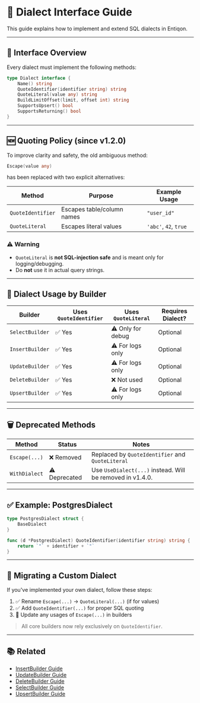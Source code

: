 
# 🧭 Dialect Interface Guide

This guide explains how to implement and extend SQL dialects in Entiqon.

---

## 🔁 Interface Overview

Every dialect must implement the following methods:

```go
type Dialect interface {
    Name() string
    QuoteIdentifier(identifier string) string
    QuoteLiteral(value any) string
    BuildLimitOffset(limit, offset int) string
    SupportsUpsert() bool
    SupportsReturning() bool
}
```

---

## 🆕 Quoting Policy (since v1.2.0)

To improve clarity and safety, the old ambiguous method:

```go
Escape(value any)
```

has been replaced with two explicit alternatives:

| Method             | Purpose                      | Example Usage                     |
|--------------------|------------------------------|-----------------------------------|
| `QuoteIdentifier`  | Escapes table/column names   | `"user_id"`                       |
| `QuoteLiteral`     | Escapes literal values       | `'abc'`, `42`, `true`             |

### ⚠️ Warning
- `QuoteLiteral` is **not SQL-injection safe** and is meant only for logging/debugging.
- Do **not** use it in actual query strings.

---

## 🔧 Dialect Usage by Builder

| Builder         | Uses `QuoteIdentifier` | Uses `QuoteLiteral` | Requires Dialect? |
|------------------|------------------------|----------------------|--------------------|
| `SelectBuilder`  | ✅ Yes                 | ⚠️ Only for debug    | Optional           |
| `InsertBuilder`  | ✅ Yes                 | ⚠️ For logs only     | Optional           |
| `UpdateBuilder`  | ✅ Yes                 | ⚠️ For logs only     | Optional           |
| `DeleteBuilder`  | ✅ Yes                 | ❌ Not used           | Optional           |
| `UpsertBuilder`  | ✅ Yes                 | ⚠️ For logs only     | Optional           |

---

## 🗑️ Deprecated Methods

| Method         | Status        | Notes                          |
|----------------|---------------|--------------------------------|
| `Escape(...)`  | ❌ Removed     | Replaced by `QuoteIdentifier` and `QuoteLiteral` |
| `WithDialect`  | ⚠️ Deprecated | Use `UseDialect(...)` instead. Will be removed in v1.4.0.

---

## ✅ Example: PostgresDialect

```go
type PostgresDialect struct {
    BaseDialect
}

func (d *PostgresDialect) QuoteIdentifier(identifier string) string {
    return `"` + identifier + `"`
}
```

---

## 🔄 Migrating a Custom Dialect

If you've implemented your own dialect, follow these steps:
1. ✅ Rename `Escape(...)` → `QuoteLiteral(...)` (if for values)
2. ✅ Add `QuoteIdentifier(...)` for proper SQL quoting
3. 🔁 Update any usages of `Escape(...)` in builders

> All core builders now rely exclusively on `QuoteIdentifier`.

---

## 📚 Related

* [InsertBuilder Guide](./insert_builder.md)
* [UpdateBuilder Guide](./update_builder.md)
* [DeleteBuilder Guide](./delete_builder.md)
* [SelectBuilder Guide](./select_builder.md)
* [UpsertBuilder Guide](./upsert_builder_full_guide.md)
